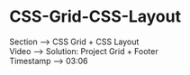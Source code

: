 # CSS-Grid-CSS-Layout

Section --> CSS Grid + CSS Layout
<br />
Video --> Solution: Project Grid + Footer
<br />
Timestamp --> 03:06
